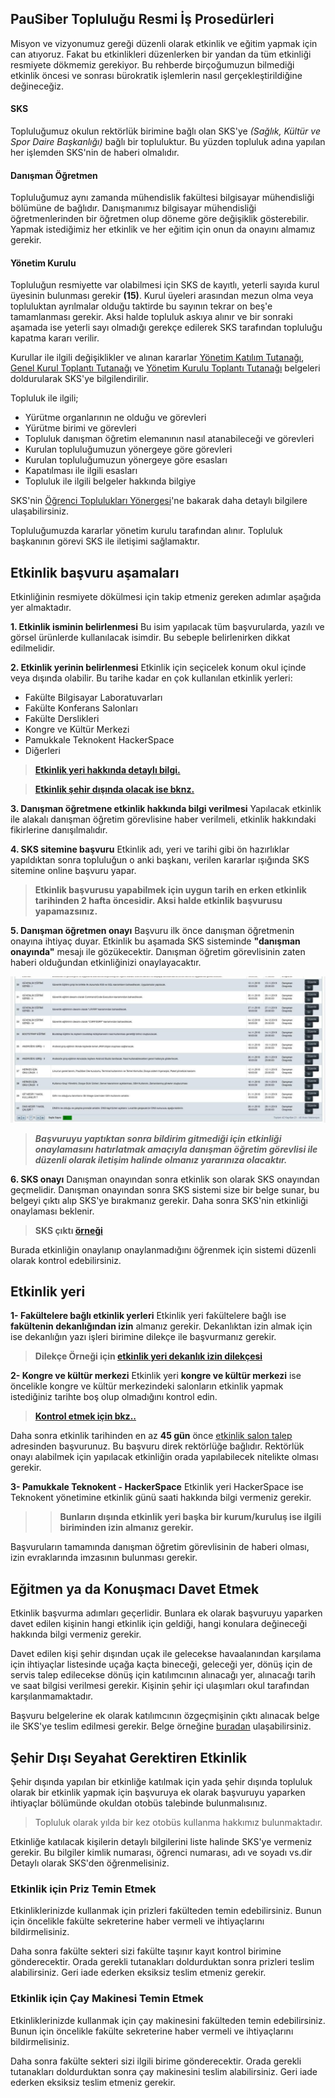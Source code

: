 ## PauSiber Topluluğu Resmi İş Prosedürleri

Misyon ve vizyonumuz gereği düzenli olarak etkinlik ve eğitim yapmak için can atıyoruz. Fakat bu etkinlikleri düzenlerken bir yandan da tüm etkinliği resmiyete dökmemiz gerekiyor. Bu rehberde birçoğumuzun bilmediği etkinlik öncesi ve sonrası bürokratik işlemlerin nasıl gerçekleştirildiğine değineceğiz.

#### SKS
Topluluğumuz okulun rektörlük birimine bağlı olan SKS'ye *(Sağlık, Kültür ve Spor Daire Başkanlığı)* bağlı bir topluluktur. Bu yüzden topluluk adına yapılan her işlemden SKS'nin de haberi olmalıdır.

#### Danışman Öğretmen
Topluluğumuz aynı zamanda mühendislik fakültesi bilgisayar mühendisliği bölümüne de bağlıdır. Danışmanımız bilgisayar mühendisliği öğretmenlerinden bir öğretmen olup döneme göre değişiklik gösterebilir.  Yapmak istediğimiz her etkinlik ve her eğitim için onun da onayını almamız gerekir.

#### Yönetim Kurulu
Topluluğun resmiyette var olabilmesi için SKS de kayıtlı, yeterli sayıda kurul üyesinin bulunması gerekir **(15)**. Kurul üyeleri arasından mezun olma veya topluluktan ayrılmalar olduğu taktirde bu sayının tekrar on beş'e tamamlanması gerekir. Aksi halde topluluk askıya alınır ve bir sonraki aşamada ise yeterli sayı olmadığı gerekçe edilerek SKS tarafından topluluğu kapatma kararı verilir.

Kurullar ile ilgili değişiklikler ve alınan kararlar [Yönetim Katılım Tutanağı](http://d.pau.edu.tr/130b8545), [Genel Kurul Toplantı Tutanağı](http://d.pau.edu.tr/33fb5170) ve [Yönetim Kurulu Toplantı Tutanağı](http://d.pau.edu.tr/553254d3) belgeleri doldurularak SKS'ye bilgilendirilir.

Topluluk ile ilgili;
 - Yürütme organlarının ne olduğu ve görevleri
 - Yürütme birimi ve görevleri
 - Topluluk danışman öğretim elemanının nasıl atanabileceği ve görevleri
 - Kurulan topluluğumuzun yönergeye göre görevleri
 - Kurulan topluluğumuzun yönergeye göre esasları
 - Kapatılması ile ilgili esasları
 - Topluluk ile ilgili belgeler hakkında bilgiye

SKS'nin [Öğrenci Toplulukları Yönergesi](https://www.pau.edu.tr/sks/tr/sayfa/ogrenci-topluluklari-yonergesi)'ne bakarak daha detaylı bilgilere ulaşabilirsiniz.

Topluluğumuzda kararlar yönetim kurulu tarafından alınır. Topluluk başkanının görevi SKS ile iletişimi sağlamaktır.

## Etkinlik başvuru aşamaları

Etkinliğinin resmiyete dökülmesi için takip etmeniz gereken adımlar aşağıda yer almaktadır.

**1. Etkinlik isminin belirlenmesi**
Bu isim yapılacak tüm başvurularda, yazılı ve görsel ürünlerde kullanılacak isimdir. Bu sebeple belirlenirken dikkat edilmelidir.

**2. Etkinlik yerinin belirlenmesi**
Etkinlik için seçicelek konum okul içinde veya dışında olabilir. Bu tarihe kadar en çok kullanılan etkinlik yerleri:
- Fakülte Bilgisayar Laboratuvarları
- Fakülte Konferans Salonları
- Fakülte Derslikleri
- Kongre ve Kültür Merkezi
- Pamukkale Teknokent HackerSpace
- Diğerleri

> **[Etkinlik yeri hakkında detaylı bilgi.](#etkinlik-yeri)**

> **[Etkinlik şehir dışında olacak ise bknz.](#şehir-dışı-seyahat-gerektiren-etkinlik)**

**3. Danışman öğretmene etkinlik hakkında bilgi verilmesi**
Yapılacak etkinlik ile alakalı danışman öğretim görevlisine haber verilmeli, etkinlik hakkındaki fikirlerine danışılmalıdır.

**4. SKS sitemine başvuru**
Etkinlik adı, yeri ve tarihi gibi ön hazırlıklar yapıldıktan sonra topluluğun o anki başkanı, verilen kararlar ışığında SKS sitemine online başvuru yapar.

> **Etkinlik başvurusu yapabilmek için uygun tarih en erken etkinlik tarihinden 2 hafta öncesidir. Aksi halde etkinlik başvurusu yapamazsınız.**


**5. Danışman öğretmen onayı**
Başvuru ilk önce danışman öğretmenin onayına ihtiyaç duyar. Etkinlik bu aşamada SKS sisteminde **"danışman onayında"** mesajı ile gözükecektir. Danışman öğretim görevlisinin zaten haberi olduğundan etkinliğinizi onaylayacaktır.

<p align="center">
  <img alt="img-name" src="images/danisman-onayinda.jpg">
</p>

> ***Başvuruyu yaptıktan sonra bildirim gitmediği için etkinliği onaylamasını hatırlatmak amaçıyla danışman öğretim görevlisi ile düzenli olarak iletişim halinde olmanız yararınıza olacaktır.***

**6. SKS onayı**
Danışman onayından sonra etkinlik son olarak SKS onayından geçmelidir.
Danışman onayından sonra SKS sistemi size bir belge sunar, bu belgeyi çıktı alıp SKS'ye bırakmanız gerekir. Daha sonra SKS'nin etkinliği onaylaması beklenir.

> **SKS çıktı [örneği](docs/sks-cikti-ornegi.md)**

Burada etkinliğin onaylanıp onaylanmadığını öğrenmek için sistemi düzenli olarak kontrol edebilirsiniz.

## Etkinlik yeri

**1- Fakültelere bağlı etkinlik yerleri**
Etkinlik yeri fakültelere bağlı ise **fakültenin dekanlığından izin** almanız gerekir. Dekanlıktan izin almak için ise dekanlığın yazı işleri birimine dilekçe ile başvurmanız gerekir.
> **Dilekçe Örneği için [etkinlik yeri dekanlık izin dilekçesi](docs/etkinlik-yeri-dekanlik_izin_dilekcesi_ornek.md)**

**2- Kongre ve kültür merkezi**
Etkinlik yeri **kongre ve kültür merkezi** ise öncelikle kongre ve kültür merkezindeki salonların etkinlik yapmak istediğiniz tarihte boş olup olmadığını kontrol edin.
> **[Kontrol etmek için bkz..](https://app.pau.edu.tr/abs/Rezervasyon/SalonEtkinlikTakvim.aspx?target=_blank)**

Daha sonra etkinlik tarihinden en az **45 gün** önce [etkinlik salon talep](https://app.pau.edu.tr/abs/Rezervasyon/EtkinlikSalonTalepIslemleri.aspx) adresinden başvurunuz. Bu başvuru direk rektörlüğe bağlıdır. Rektörlük onayı alabilmek için yapılacak etkinliğin orada yapılabilecek nitelikte olması gerekir.

**3- Pamukkale Teknokent - HackerSpace**
Etkinlik yeri HackerSpace ise Teknokent yönetimine etkinlik günü saati hakkında bilgi vermeniz gerekir.

>>**Bunların dışında etkinlik yeri başka bir kurum/kuruluş ise ilgili biriminden izin almanız gerekir.**

Başvuruların tamamında danışman öğretim görevlisinin de haberi olması, izin evraklarında imzasının bulunması gerekir.

## Eğitmen ya da Konuşmacı Davet Etmek
Etkinlik başvurma adımları geçerlidir. Bunlara ek olarak başvuruyu yaparken davet edilen kişinin hangi etkinlik için geldiği, hangi konulara değineceği hakkında bilgi vermeniz gerekir.

Davet edilen kişi şehir dışından uçak ile gelecekse havaalanından karşılama için ihtiyaçlar listesinde uçağa kaçta bineceği, geleceği yer, dönüş için de servis talep edilecekse dönüş için katılımcının alınacağı yer, alınacağı tarih ve saat bilgisi verilmesi gerekir. Kişinin şehir içi ulaşımları okul tarafından karşılanmamaktadır.

Başvuru belgelerine ek olarak katılımcının özgeçmişinin çıktı alınacak belge ile SKS'ye teslim edilmesi gerekir. Belge örneğine [buradan](docs/katilimci-ozgecmis-ornek.md) ulaşabilirsiniz.

## Şehir Dışı Seyahat Gerektiren Etkinlik

Şehir dışında yapılan bir etkinliğe katılmak için yada şehir dışında topluluk olarak bir etkinlik yapmak için başvuruya ek olarak başvuruyu yaparken ihtiyaçlar bölümünde okuldan otobüs talebinde bulunmalısınız.

> Topluluk olarak yılda bir kez otobüs kullanma hakkımız bulunmaktadır.

Etkinliğe katılacak kişilerin detaylı bilgilerini liste halinde SKS'ye vermeniz gerekir. Bu bilgiler kimlik numarası, öğrenci numarası, adı ve soyadı vs.dir Detaylı olarak SKS'den öğrenmelisiniz.

### Etkinlik için Priz Temin Etmek

Etkinliklerinizde kullanmak için prizleri fakülteden temin edebilirsiniz. Bunun için öncelikle fakülte sekreterine haber vermeli ve ihtiyaçlarını bildirmelisiniz.

Daha sonra fakülte sekteri sizi fakülte taşınır kayıt kontrol birimine gönderecektir. Orada gerekli tutanakları doldurduktan sonra prizleri teslim alabilirsiniz. Geri iade ederken eksiksiz teslim etmeniz gerekir.

### Etkinlik için Çay Makinesi Temin Etmek

Etkinliklerinizde kullanmak için çay makinesini fakülteden temin edebilirsiniz. Bunun için öncelikle fakülte sekreterine haber vermeli ve ihtiyaçlarını bildirmelisiniz.

Daha sonra fakülte sekteri sizi ilgili birime gönderecektir. Orada gerekli tutanakları doldurduktan sonra çay makinesini teslim alabilirsiniz. Geri iade ederken eksiksiz teslim etmeniz gerekir.
